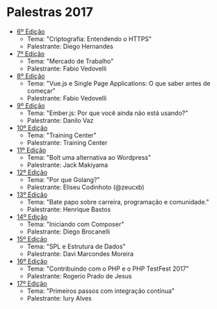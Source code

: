 # Palestras 2017

- [6º Edição](https://github.com/hackers-house-br/palestras/blob/master/palestras/2017/6_edicao.md) 
    - Tema: "Criptografia: Entendendo o HTTPS"
    - Palestrante: Diego Hernandes
- [7º Edição](https://github.com/hackers-house-br/palestras/blob/master/palestras/2017/7_edicao.md) 
    - Tema: "Mercado de Trabalho"
    - Palestrante: Fabio Vedovelli
- [8º Edição](https://github.com/hackers-house-br/palestras/blob/master/palestras/2017/8_edicao.md) 
    - Tema: "Vue.js e Single Page Applications: O que saber antes de começar"
    - Palestrante: Fabio Vedovelli
- [9º Edição](https://github.com/hackers-house-br/palestras/blob/master/palestras/2017/9_edicao.md) 
    - Tema: "Ember.js: Por que você ainda não está usando?"
    - Palestrante: Danilo Vaz
- [10º Edição](https://github.com/hackers-house-br/palestras/blob/master/palestras/2017/10_edicao.md)
    - Tema: "Training Center"
    - Palestrante: Training Center
- [11º Edição](https://github.com/hackers-house-br/palestras/blob/master/palestras/2017/11_edicao.md)
    - Tema: "Bolt uma alternativa ao Wordpress"
    - Palestrante: Jack Makiyama
- [12º Edição](https://github.com/hackers-house-br/palestras/blob/master/palestras/2017/12_edicao.md)
    - Tema: "Por que Golang?"
    - Palestrante: Eliseu Codinhoto (@zeucxb)
- [13º Edição](https://github.com/hackers-house-br/palestras/blob/master/palestras/2017/13_edicao.md)
    - Tema: "Bate papo sobre carreira, programação e comunidade."
    - Palestrante: Henrique Bastos
- [14º Edição](https://github.com/hackers-house-br/palestras/blob/master/palestras/2017/14_edicao.md)
    - Tema: "Iniciando com Composer"
    - Palestrante: Diego Brocanelli
- [15º Edição](https://github.com/hackers-house-br/palestras/blob/master/palestras/2017/15_edicao.md)
    - Tema: "SPL e Estrutura de Dados"
    - Palestrante: Davi Marcondes Moreira     
- [16º Edição](https://github.com/hackers-house-br/palestras/blob/master/palestras/2017/16_edicao.md)
    - Tema: "Contribuindo com o PHP e o PHP TestFest 2017"
    - Palestrante: Rogerio Prado de Jesus
- [17º Edição](https://github.com/hackers-house-br/palestras/blob/master/palestras/2017/17_edicao.md)
    - Tema: "Primeiros passos com integração contínua"
    - Palestrante: Iury Alves